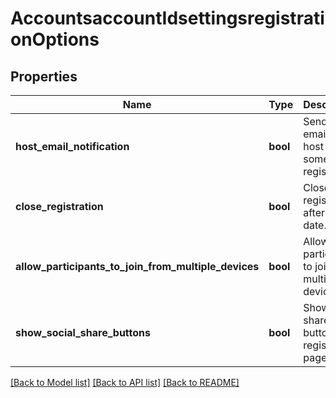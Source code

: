 # AccountsaccountIdsettingsregistrationOptions

## Properties
Name | Type | Description | Notes
------------ | ------------- | ------------- | -------------
**host_email_notification** | **bool** | Send an email to host when someone registers. | [optional] 
**close_registration** | **bool** | Close registration after event date. | [optional] 
**allow_participants_to_join_from_multiple_devices** | **bool** | Allow participants to join from multiple devices | [optional] 
**show_social_share_buttons** | **bool** | Show social share buttons on registration page | [optional] 

[[Back to Model list]](../README.md#documentation-for-models) [[Back to API list]](../README.md#documentation-for-api-endpoints) [[Back to README]](../README.md)

